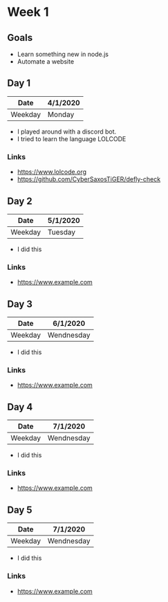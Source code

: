 # Week 1 
## Goals
- Learn something new in node.js
- Automate a website

## Day 1
| Date    | 4/1/2020 |
|---------|----------|
| Weekday | Monday   |
- I played around with a discord bot. 
- I tried to learn the language LOLCODE

### Links

- https://www.lolcode.org
- https://github.com/CyberSaxosTiGER/defly-check

## Day 2
| Date    | 5/1/2020 |
|---------|----------|
| Weekday | Tuesday  |
- I did this

### Links

- https://www.example.com

## Day 3
| Date    | 6/1/2020 |
|---------|----------|
| Weekday | Wendnesday  |
- I did this

### Links

- https://www.example.com

## Day 4
| Date    | 7/1/2020 |
|---------|----------|
| Weekday | Wendnesday  |
- I did this
### Links

- https://www.example.com

## Day 5
| Date    | 7/1/2020 |
|---------|----------|
| Weekday | Wendnesday  |
- I did this
### Links
- https://www.example.com
